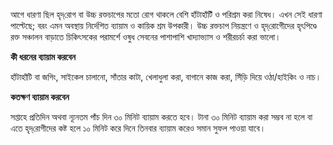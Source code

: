 আগে ধারণা ছিল হৃদ্‌রোগ বা উচ্চ রক্তচাপের মতো রোগ থাকলে বেশি হাঁটাহাঁটিঁ ও পরিশ্রম করা নিষেধ। এখন সেই ধারণা পাল্টেছে; বরং এমন অবস্থায় নির্দেশিত ব্যায়াম ও কায়িক শ্রম উপকারী। উচ্চ রক্তচাপ নিয়ন্ত্রণে ও হৃদ্‌রোগেীদের হৃৎপিণ্ডে রক্ত সঞ্চালন বাড়াতে চিকিৎসকের পরামর্শে ওষুধ সেবনের পাশাপাশি খাদ্যাভ্যাস ও শরীরচর্চা করা ভালো।

**কী ধরনের ব্যায়াম করবেন**

হাঁটাহাঁটি বা জগিং, সাইকেল চালানো, সাঁতার কাটা, খেলাধুলা করা, বাগানে কাজ করা, সিঁড়ি দিয়ে ওঠা/হাইকিং ও নাচ।

**কতক্ষণ ব্যায়াম করবেন**

সপ্তাহে প্রতিদিন অথবা ন্যূনতম পাঁচ দিন ৩০ মিনিট ব্যায়াম করতে হবে। টানা ৩০ মিনিট ব্যায়াম করা সম্ভব না হলে বা এতে হৃদ্‌রোগীদের কষ্ট হলে ১০ মিনিট করে দিনে তিনবার ব্যায়াম করেও সমান সুফল পাওয়া যাবে।
